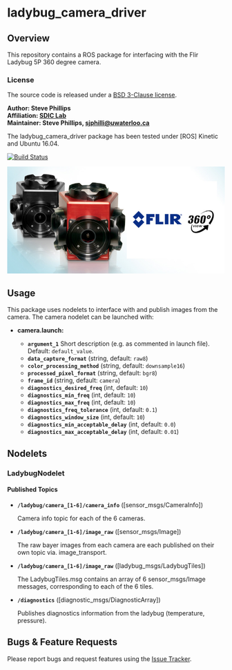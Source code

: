 # ladybug_camera_driver

## Overview

This repository contains a ROS package for interfacing with the Flir Ladybug 5P 360 degree camera. 

### License

The source code is released under a [BSD 3-Clause license](ladybug_camera_driver/LICENSE).

**Author: Steve Phillips<br />
Affiliation: [SDIC Lab](http://www.civil.uwaterloo.ca/snarasim/)<br />
Maintainer: Steve Phillips, sjphilli@uwaterloo.ca**

The ladybug_camera_driver package has been tested under [ROS] Kinetic and Ubuntu 16.04. 

[![Build Status](https://travis-ci.com/BEAMRobotics/ladybug_camera_driver.svg?token=xsJrkSdtugQUZAqp6xuh&branch=master)](https://travis-ci.com/BEAMRobotics/ladybug_camera_driver)

![Ladybug Camera](doc/ld5-family3.jpg)

## Usage

This package uses nodelets to interface with and publish images from the camera. The camera nodelet can be launched with:

* **camera.launch:**

     - **`argument_1`** Short description (e.g. as commented in launch file). Default: `default_value`.
     - **`data_capture_format`** (string, default: `raw8`)
     - **`color_processing_method`** (string, default: `downsample16`)
     - **`processed_pixel_format`** (string, default: `bgr8`)
     - **`frame_id`** (string, default: `camera`)
     - **`diagnostics_desired_freq`** (int, default: `10`)
     - **`diagnostics_min_freq`** (int, default: `10`)
     - **`diagnostics_max_freq`** (int, default: `10`)
     - **`diagnostics_freq_tolerance`** (int, default: `0.1`)
     - **`diagnostics_window_size`** (int, default: `10`)
     - **`diagnostics_min_acceptable_delay`** (int, default: `0.0`)
     - **`diagnostics_max_acceptable_delay`** (int, default: `0.01`)

## Nodelets

### LadybugNodelet

#### Published Topics

* **`/ladybug/camera_[1-6]/camera_info`** ([sensor_msgs/CameraInfo])

	Camera info topic for each of the 6 cameras.

* **`/ladybug/camera_[1-6]/image_raw`** ([sensor_msgs/Image])

	The raw bayer images from each camera are each published on their own topic via. image_transport.
	
* **`/ladybug/camera_[1-6]/image_raw`** ([ladybug_msgs/LadybugTiles])

	The LadybugTiles.msg contains an array of 6 sensor_msgs/Image messages, corresponding to each of the 6 tiles. 
	
* **`/diagnostics`** ([diagnostic_msgs/DiagnosticArray])

	Publishes diagnostics information from the ladybug (temperature, pressure).


## Bugs & Feature Requests

Please report bugs and request features using the [Issue Tracker](https://github.com/sjphilli/ladybug/ladybug_camera_driver/issues).
